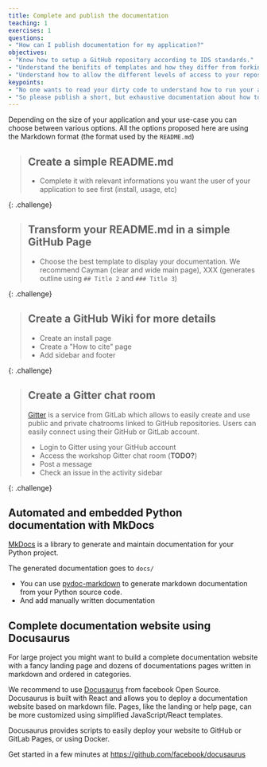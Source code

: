 ```yaml
---
title: Complete and publish the documentation
teaching: 1
exercises: 1
questions:
- "How can I publish documentation for my application?"
objectives:
- "Know how to setup a GitHub repository according to IDS standards."
- "Understand the benifits of templates and how they differ from forking/cloning."
- "Understand how to allow the different levels of access to your repository."
keypoints:
- "No one wants to read your dirty code to understand how to run your application, not even yourself in 2 months."
- "So please publish a short, but exhaustive documentation about how to deploy and use your application."
---
```


Depending on the size of your application and your use-case you can choose between various options. All the options proposed here are using the Markdown format (the format used by the `README.md`)

> ## Create a simple README.md
>
> *   Complete it with relevant informations you want the user of your application to see first (install, usage, etc)
>
{: .challenge}

> ## Transform your README.md in a simple GitHub Page
>
> *   Choose the best template to display your documentation. We recommend Cayman (clear and wide main page), XXX (generates outline using `## Title 2` and `### Title 3`)
>
{: .challenge}

> ## Create a GitHub Wiki for more details
>
> *   Create an install page
> *   Create a "How to cite" page
> *   Add sidebar and footer
>
{: .challenge}

> ## Create a Gitter chat room
>
> [Gitter](https://gitter.im/) is a service from GitLab which allows to easily create and use public and private chatrooms linked to GitHub repositories. Users can easily connect using their GitHub or GitLab account.
>
> * Login to Gitter using your GitHub account
> * Access the workshop Gitter chat room (**TODO?**)
> * Post a message
> * Check an issue in the activity sidebar
>
{: .challenge}

## Automated and embedded Python documentation with MkDocs

[MkDocs](https://www.mkdocs.org/) is a library to generate and maintain documentation for your Python project.

The generated documentation goes to `docs/`

* You can use [pydoc-markdown](https://pypi.org/project/pydoc-markdown/#description) to generate markdown documentation from your Python source code.
* And add manually written documentation

## Complete documentation website using Docusaurus

For large project you might want to build a complete documentation website with a fancy landing page and dozens of documentations pages written in markdown and ordered in categories.

We recommend to use [Docusaurus](https://docusaurus.io/) from facebook Open Source. Docusaurus is built with React and allows you to deploy a documentation website based on markdown file. Pages, like the landing or help page, can be more customized using simplified JavaScript/React templates.

Docusaurus provides scripts to easily deploy your website to GitHub or GitLab Pages, or using Docker. 

Get started in a few minutes at https://github.com/facebook/docusaurus
